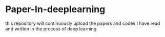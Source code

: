# Paper-In-deeplearning
this repository will continuously upload the papers and codes I have read and written in the process of deep learning
